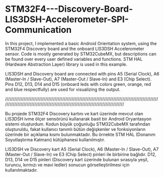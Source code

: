 # STM32F4---Discovery-Board-LIS3DSH-Accelerometer-SPI-Communication

In this project, I implemented a basic Android Orientation system, using the STM32F4 Discovery board and the onboard LIS3DSH Accelerometer sensor.
Code is mostly generated by STM32CubeMX, but descriptions can be found over every user defined variables and functions. STM HAL (Hardware Abstraction Layer)
library is used in this example. 

LIS3DSH and Discovery board are connected with pins A5 (Serial Clock), A6 (Master-In / Slave-Out), A7 (Master-Out / Slave-In) and E3 (Chip Select). Pins D12, D13, D14 and D15
(onboard leds with colors green, orange, red and blue respectfully) are used for visualizing the output.

////////////////////////////////////////////////////////////////////////////////////////////////////////////////////////////////////////////////////////////////////////////////

Bu projede STM32F4 Discovery kartını ve kart üzerinde mevcut olan LIS3DSH ivme ölçer sensörünü kullanarak basit bir Android Oryantasyon sistemi oluşturdum.
Kodun büyük çoğunluğu STM32CubeMX tarafından oluşturuldu, fakat kullanıcı tanımlı bütün değişkenler ve fonksiyonların üzerinde bir açıklama kısmı bulunmaktadır.
Bu örnekte STM HAL (Donanım Soyutlaştırma Katmanı) kütüphanesi kullanılmıştır.

LIS3DSH ve Discovery kart A5 (Serial Clock), A6 (Master-In / Slave-Out), A7 (Master-Out / Slave-In) ve E3 (Chip Select) pinleri ile birbirine bağlıdır. 
D12, D13, D14 ve D15 pinleri (Discovery kart üzerinde bulunan sırasıyla yeşil, turuncu, kırmızı ve mavi ledler) sonucun görselleştirilmesi için kullanılmaktadır.

